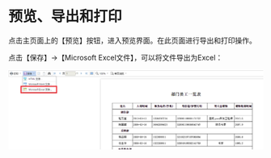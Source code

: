 # 预览、导出和打印

点击主页面上的【预览】按钮，进入预览界面。在此页面进行导出和打印操作。

点击【保存】->【Microsoft Excel文件】，可以将文件导出为Excel：

![](/articles/print/3-/images/image46.png)


